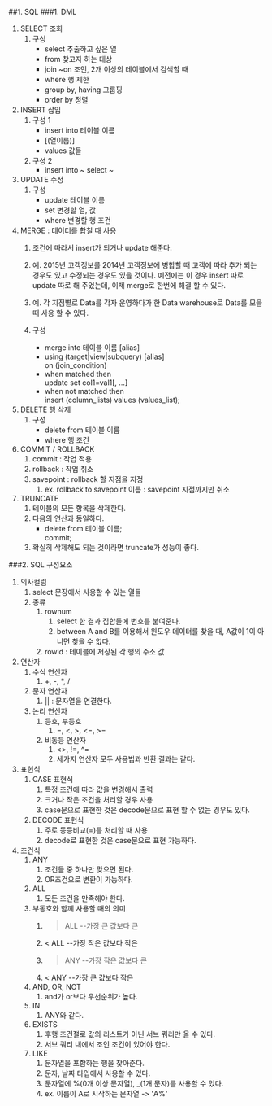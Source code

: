 ##1. SQL
###1. DML
1. SELECT 조회
	1. 구성
		* select 추출하고 싶은 열
		* from 찾고자 하는 대상
		* join ~on 조인, 2개 이상의 테이블에서 검색할 때
		* where 행 제한
		* group by, having 그룹핑
		* order by 정렬
2. INSERT 삽입
	1. 구성 1
		* insert into 테이블 이름
		* [(열이름)]
		* values 값들
	2. 구성 2
		* insert into ~ select ~
3. UPDATE 수정
	1. 구성
		* update 테이블 이름
		* set 변경할 열, 값
		* where 변경할 행 조건
4. MERGE : 데이터를 합칠 때 사용
	1. 조건에 따라서 insert가 되거나 update 해준다.
	2. 예. 2015년 고객정보를 2014년 고객정보에 병합할 때 고객에 따라 추가 되는 경우도 있고 수정되는 경우도 있을 것이다. 예전에는 이 경우 insert 따로 update 따로 해 주었는데, 이제 merge로 한번에 해결 할 수 있다.
	3. 예. 각 지점별로 Data를 각자 운영하다가 한 Data warehouse로 Data를 모을 때 사용 할 수 있다.
	
	4. 구성
		* merge into 테이블 이름 [alias]
		* using (target|view|subquery) [alias]  
			on (join_condition)
		* when matched then  
			update set col1=val1[, …]
		* when not matched then  
			insert (column_lists) values (values_list);
5. DELETE 행 삭제
	1. 구성
		* delete from 테이블 이름
		* where 행 조건
6. COMMIT / ROLLBACK
	1. commit : 작업 적용
	2. rollback : 작업 취소
	3. savepoint : rollback 할 지점을 지정
		1. ex. rollback to savepoint 이름 : savepoint 지점까지만 취소
7. TRUNCATE
	1. 테이블의 모든 항목을 삭제한다.
	2. 다음의 연산과 동일하다.
		* delete from 테이블 이름;  
		   commit;
	3. 확실히 삭제해도 되는 것이라면 truncate가 성능이 좋다.

###2. SQL 구성요소
1. 의사컬럼
	1. select 문장에서 사용할 수 있는 열들
	2. 종류
		1. rownum
			1. select  한 결과 집합들에 번호를 붙여준다.
			2. between A and B를 이용해서 윈도우 데이터를 찾을 때, A값이 1이 아니면 찾을 수 없다.
		2. rowid : 테이블에 저장된 각 행의 주소 값
2. 연산자
	1. 수식 연산자
		1. +, -, *, /
	2. 문자 연산자
		1. || : 문자열을 연결한다.
	3. 논리 연산자
		1. 등호, 부등호
			1. =, <, >, <=, >=
		2. 비동등 연산자
			1. <>, !=, ^=
			2. 세가지 연산자 모두 사용법과 반환 결과는 같다.
3. 표현식
	1. CASE 표현식
		1. 특정 조건에 따라 값을 변경해서 출력
		2. 크거나 작은 조건을 처리할 경우 사용
		3. case문으로 표현한 것은 decode문으로 표현 할 수 없는 경우도 있다.
	2. DECODE 표현식
		1. 주로 동등비교(=)를 처리할 때 사용
		2. decode로 표현한 것은 case문으로 표현 가능하다.
4. 조건식
	1. ANY
		1. 조건들 중 하나만 맞으면 된다.
		2. OR조건으로 변환이 가능하다.
	2. ALL
		1. 모든 조건을 만족해야 한다.
	3. 부동호와 함께 사용할 때의 의미
		1. > ALL --가장 큰 값보다 큰
		2. < ALL --가장 작은 값보다 작은
		3. > ANY --가장 작은 값보다 큰
		4. < ANY --가장 큰 값보다 작은
	4. AND, OR, NOT
		1. and가 or보다 우선순위가 높다.
	5. IN
		1. ANY와 같다.
	6. EXISTS
		1. 후행 조건절로 값의 리스트가 아닌 서브 쿼리만 올 수 있다.
		2. 서브 쿼리 내에서 조인 조건이 있어야 한다.
	7. LIKE
		1. 문자열을 포함하는 행을 찾아준다.
		2. 문자, 날짜 타입에서 사용할 수 있다.
		3. 문자열에 %(0개 이상 문자열), _(1개 문자)를 사용할 수 있다.
		4. ex. 이름이 A로 시작하는 문자열 -> 'A%'
